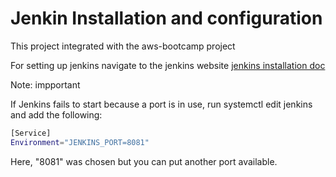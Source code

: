 # Jenkin Installation and configuration 
This project integrated with the aws-bootcamp project 

For setting up jenkins navigate to the jenkins website [jenkins installation doc](https://www.jenkins.io/doc/book/installing/linux)

Note: impportant 

If Jenkins fails to start because a port is in use, run systemctl edit jenkins and add the following:

```sh
[Service]
Environment="JENKINS_PORT=8081"

```
Here, "8081" was chosen but you can put another port available.

